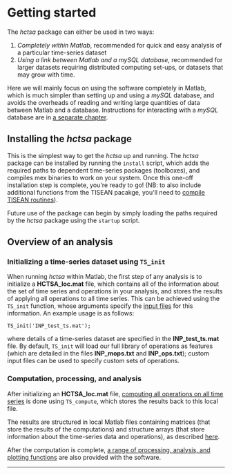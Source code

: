 # Getting started

The *hctsa* package can either be used in two ways:

1. *Completely within Matlab*, recommended for quick and easy analysis of a particular time-series dataset
2. *Using a link between Matlab and a mySQL database*, recommended for larger datasets requiring distributed computing set-ups, or datasets that may grow with time.

Here we will mainly focus on using the software completely in Matlab, which is much simpler than setting up and using a *mySQL* database, and avoids the overheads of reading and writing large quantities of data between Matlab and a database.
Instructions for interacting with a *mySQL* database are in [a separate chapter](overview_mysql_database.md).

## Installing the *hctsa* package
This is the simplest way to get the *hctsa* up and running.
The *hctsa* package can be installed by running the `install` script, which adds the required paths to dependent time-series packages (toolboxes), and compiles mex binaries to work on your system.
Once this one-off installation step is complete, you're ready to go! (NB: to also include additional functions from the TISEAN pacakge, you'll need to [compile TISEAN routines](compiling_tisean.md)).

Future use of the package can begin by simply loading the paths required by the *hctsa* package using the `startup` script.

## Overview of an analysis

### Initializing a time-series dataset using `TS_init`
When running *hctsa* within Matlab, the first step of any analysis is to initialize a **HCTSA_loc.mat** file, which contains all of the information about the set of time series and operations in your analysis, and stores the results of applying all operations to all time series.
This can be achieved using the `TS_init` function, whose arguments specify the [input files](inputFiles.md) for this information.
An example usage is as follows:
```
TS_init('INP_test_ts.mat');
```
where details of a time-series dataset are specified in the **INP_test_ts.mat** file.
By default, `TS_init` will load our full library of operations as features (which are detailed in the files **INP_mops.txt** and **INP_ops.txt**); custom input files can be used to specify custom sets of operations.

### Computation, processing, and analysis

After initializing an **HCTSA_loc.mat** file, [computing all operations on all time series](running_computations.md) is done using `TS_compute`, which stores the results back to this local file.

The results are structured in local Matlab files containing matrices (that store the results of the computations) and structure arrays (that store information about the time-series data and operations), as described [here](hctsa_structure.md).

After the computation is complete, [a range of processing, analysis, and plotting functions](analyzing_visualizing.md) are also provided with the software.

---


<!--1. Sets up a *mySQL* server and database, populates the database with our standard library of functions and operations, and then compiles all of the mex functions required by Matlab to run all of the operations.-->

<!--## Setting up-->
<!--{#sec:SettingUp}-->

<!--This section describes initial tasks that one must perform once, to set up the *mySQL* database and its interface with Matlab.-->


<!--### Setting the path-->
<!-- {#sec:settingPath} -->
